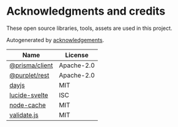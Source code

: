 # Acknowledgments and credits

These open source libraries, tools, assets are used in this project.

Autogenerated by [acknowledgements](https://github.com/Clembs/acknowledgements).

  | Name          | License |
  | ------------- | ------- |
  | [@prisma/client](https://github.com/prisma/prisma) | Apache-2.0 |
| [@purplet/rest](https://github.com/CRBT-Team/Purplet) | Apache-2.0 |
| [dayjs](https://github.com/iamkun/dayjs) | MIT |
| [lucide-svelte](https://github.com/lucide-icons/lucide) | ISC |
| [node-cache](git://github.com/node-cache/node-cache) | MIT |
| [validate.js](https://github.com/ansman/validate.js) | MIT |
  